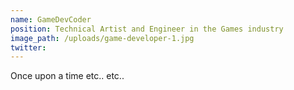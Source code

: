 ```yaml
---
name: GameDevCoder
position: Technical Artist and Engineer in the Games industry
image_path: /uploads/game-developer-1.jpg
twitter:
---
```


Once upon a time etc.. etc..